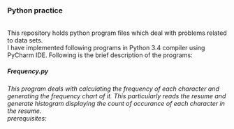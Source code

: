 <html>
<body>
<h3>Python practice</h3><br>
This repository holds python program files which deal with problems related to data sets. 
<br>I have implemented following programs in Python 3.4 compiler using PyCharm IDE.
Following is the brief description of the programs: <br>
<h5>Frequency.py</h5>
<h6> This program deals with calculating the frequency of each character and generating the frequency chart of it. This particularly reads the resume and generate histogram displaying the count of occurance of each character in the resume.<br>
prerequisites: <br>

</h6>
</body>
</html>
